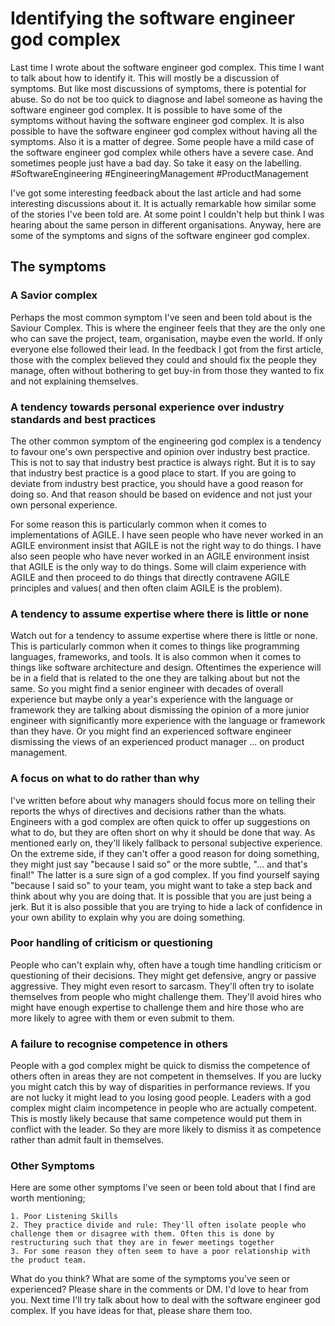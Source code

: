 # Identifying the software engineer god complex

Last time I wrote about the software engineer god complex. This time I want to talk about how to identify it. This will mostly be a discussion of symptoms. But like most discussions of symptoms, there is potential for abuse. So do not be too quick to diagnose and label someone as having the software engineer god complex. It is possible to have some of the symptoms without having the software engineer god complex. It is also possible to have the software engineer god complex without having all the symptoms. Also it is a matter of degree. Some people have a mild case of the software engineer god complex while others have a severe case. And sometimes people just have a bad day. So take it easy on the labelling. #SoftwareEngineering #EngineeringManagement #ProductManagement

I've got some interesting feedback about the last article and had some interesting discussions about it. It is actually remarkable how similar some of the stories I've been told are. At some point I couldn't help but think I was hearing about the same person in different organisations. Anyway, here are some of the symptoms and signs of the software engineer god complex.

## The symptoms

### A Savior complex

Perhaps the most common symptom I've seen and been told about is the Saviour Complex. This is where the engineer feels that they are the only one who can save the project, team, organisation, maybe even the world. If only everyone else followed their lead. In the feedback I got from the first article, those with the complex believed they could and should fix the people they manage, often without bothering to get buy-in from those they wanted to fix and not explaining themselves.

### A tendency towards personal experience over industry standards and best practices

The other common symptom of the engineering god complex is a tendency to favour one's own perspective and opinion over industry best practice. This is not to say that industry best practice is always right. But it is to say that industry best practice is a good place to start. If you are going to deviate from industry best practice, you should have a good reason for doing so. And that reason should be based on evidence and not just your own personal experience. 

For some reason this is particularly common when it comes to implementations of AGILE. I have seen people who have never worked in an AGILE environment insist that AGILE is not the right way to do things. I have also seen people who have never worked in an AGILE environment insist that AGILE is the only way to do things. Some will claim experience with AGILE and then proceed to do things that directly contravene AGILE principles and values( and then often claim AGILE is the problem).

### A tendency to assume expertise where there is little or none

Watch out for a tendency to assume expertise where there is little or none. This is particularly common when it comes to things like programming languages, frameworks, and tools. It is also common when it comes to things like software architecture and design. Oftentimes the experience will be in a field that is related to the one they are talking about but not the same. So you might find a senior engineer with decades of overall experience but maybe only a year's experience with the language or framework they are talking about dismissing the opinion of a more junior engineer with significantly more experience with the language or framework than they have. Or you might find an experienced software engineer dismissing the views of an experienced product manager ... on product management.

### A focus on what to do rather than why

I've written before about why managers should focus more on telling their reports the whys of directives and decisions rather than the whats. Engineers with a god complex are often quick to offer up suggestions on what to do, but they are often short on why it should be done that way. As mentioned early on, they'll likely fallback to personal subjective experience. On the extreme side, if they can't offer a good reason for doing something, they might just say "because I said so" or the more subtle, "... and that's final!" The latter is a sure sign of a god complex. If you find yourself saying "because I said so" to your team, you might want to take a step back and think about why you are doing that. It is possible that you are just being a jerk. But it is also possible that you are trying to hide a lack of confidence in your own ability to explain why you are doing something.

### Poor handling of criticism or questioning 

People who can't explain why, often have a tough time handling criticism or questioning of their decisions. They might get defensive, angry or passive aggressive. They might even resort to sarcasm. They'll often try to isolate themselves from people who might challenge them. They'll avoid hires who might have enough expertise to challenge them and hire those who are more likely to agree with them or even submit to them.

### A failure to recognise competence in others

People with a god complex might be quick to dismiss the competence of others often in areas they are not competent in themselves. If you are lucky you might catch this by way of disparities in performance reviews. If you are not lucky it might lead to you losing good people. Leaders with a god complex might claim incompetence in people who are actually competent. This is mostly likely because that same competence would put them in conflict with the leader. So they are more likely to dismiss it as competence rather than admit fault in themselves.

### Other Symptoms

Here are some other symptoms I've seen or been told about that I find are worth mentioning;

    1. Poor Listening Skills
    2. They practice divide and rule: They'll often isolate people who challenge them or disagree with them. Often this is done by restructuring such that they are in fewer meetings together
    3. For some reason they often seem to have a poor relationship with the product team.

What do you think? What are some of the symptoms you've seen or experienced? Please share in the comments or DM. I'd love to hear from you.  Next time I'll try talk about how to deal with the software engineer god complex. If you have ideas for that, please share them too.